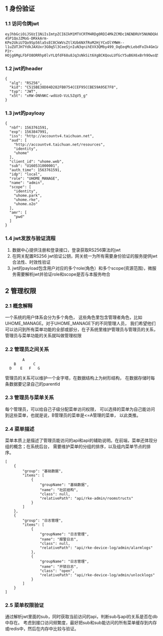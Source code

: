 ﻿## 1 身份验证
### 1.1 访问令牌jwt
```
eyJhbGciOiJSUzI1NiIsImtpZCI6IkM1MTVCRTM4RDg0RDI4MkZCMDc1NENDRUY5NUNDQkU1OUE5NUU3RjgiLCJ0eXAiOiJKV1QiLCJ4NXQiOiJ4UlctT05oTktDLXdkVXpPLVZ6TDVacVY1X2cifQ.eyJuYmYiOjE1NjM3NjE1OTEsImV4cCI6MTU2Mzg0Nzk5MSwiaXNzIjoiaHR0cDovL2FjY291bnR2NC50YWljaHVhbi5uZXQiLCJhdWQiOlsiaHR0cDovL2FjY291bnR2NC50YWljaHVhbi5uZXQvcmVzb3VyY2VzIiwiaWRlbnRpdHkiLCJ1aG9tZSJdLCJjbGllbnRfaWQiOiJ1aG9tZS53ZWIiLCJzdWIiOiJVMTYwNTMxMDAwMDAxIiwiYXV0aF90aW1lIjoxNTYzNzYxNTkxLCJpZHAiOiJsb2NhbCIsInJvbGUiOiJVSE9NRV9NQU5BR0UiLCJuYW1lIjoiYWRtaW4iLCJzY29wZSI6WyJpZGVudGl0eSIsInVob21lLnBhcmsiLCJ1aG9tZS5ya2UiLCJ1aG9tZS5vMm8iXSwiYW1yIjpbInB3ZCJdfQ.ZAGAi_tO7ylKFF41LPjtCgh9iA8VRyCoJt0lo2zbSYIwZchF5N_hH-4SP1QoJZMoG-DRkkArm-KPe2UkiU7Qo9Sp56la5sEC0CkWVsZtlXUb6NXfRoM2HjYCxOlYMWH--l1uZUTJH7YdkJAXUxr3G0q5l3CeeSjnIuN3qnihEVX3QMby499_OqEeqMcLebdFoIk4Gm1AwGISu7rFxP-P2r-HOjg6MgLFbFO8ORRhp0lvYLQfdF68u8Jq3sNkSit6XgBCKQouLUfGcY5uB6X6xBrh9OwsQ5I1Tz0l2P4u03PRUd63r_fehCSeBMsextTSWWUD5qnrbNaIlH27c_KArQ
```

### 1.2 jwt的header
```
{
  "alg": "RS256",
  "kid": "C515BE38D84D282FB0754CCEF95CCBE59A95E7F8",
  "typ": "JWT",
  "x5t": "xRW-ONhNKC-wdUzO-VzL5ZqV5_g"
}
```

### 1.3 jwt的payloay
```
{
  "nbf": 1563761591,
  "exp": 1563847991,
  "iss": "http://accountv4.taichuan.net",
  "aud": [
    "http://accountv4.taichuan.net/resources",
    "identity",
    "uhome"
  ],
  "client_id": "uhome.web",
  "sub": "U160531000001",
  "auth_time": 1563761591,
  "idp": "local",
  "role": "UHOME_MANAGE",
  "name": "admin",
  "scope": [
    "identity",
    "uhome.park",
    "uhome.rke",
    "uhome.o2o"
  ],
  "amr": [
    "pwd"
  ]
}
```

### 1.4 jwt发放与验证流程
1. 数据中心提供注册和登录接口，登录获取RS256算法的jwt
2. 在网关配置RS256 jwt验证公钥，网关统一为所有需要身份验证的服务提供jwt合法性、时效性验证
3. jwt的payload包含用户对应的多个role(角色）和多个scope(资源范围)，微服务需要解析jwt并验证role和scope是否与本服务吻合


## 2 管理权限

### 2.1 概念解释
一个系统的用户体系会分为多个角色，
这些角色里包含管理者角色，比如UHOME_MANAGE。对于UHOME_MANAGE下的不同管理人员，
我们希望他们可以访问到所有菜单功能的全部或部分，在子系统里维护管理员与管理员的关系，
管理员与菜单功能的关系就叫做管理权限



### 2.2 管理员之间关系
```
        A
    B        C
  D    E   F   G
```
管理员的关系可以维护一个金字塔，在数据结构上为树形结构，
在数据存储时每条数据要记录自己的parentId

### 2.3 管理员与菜单关系
每个管理员，可以给自己子级分配菜单访问权限，
可以选择的菜单为自己能访问到这些菜单，也就是说，B管理员的菜单是<=A管理的菜单，
以此类推。

### 2.4 菜单描述
菜单本质上是描述了管理员能访问的api和api的辅助说明。在前端，菜单还体现分组的概念；在系统后台，
需要维护菜单的分组的排序，以及组内菜单节点的排序。


```
[
    {
        "group": "基础数据",
        "items": [
            {
                "groupName": "基础数据",
                "name": "社区结构",
                "class": null,               
                "relativePath": "api/rke-admin/roomstructs"                
            }
        ]
    },
    {
        "group": "日志管理",
        "items": [
            {
                "groupName": "日志管理",
                "name": "报警日志",
                "class": null,                
                "relativePath": "api/rke-device-log/admin/alarmlogs"
            },
            {
                "groupName": "日志管理",
                "name": "开锁日志",
                "class": "open",               
                "relativePath": "api/rke-device-log/admin/unlocklogs"               
            }
        ]
    }
]
```

### 2.5 菜单权限验证
通过解析jwt里面的sub，同时获取当前访问的api，判断sub与api的关系是否在db中存在。
考虑到接口访问频繁度，最好把sub和sub能访问的所有菜单缓存到内存或redis中，然后在内存中比较与验证。